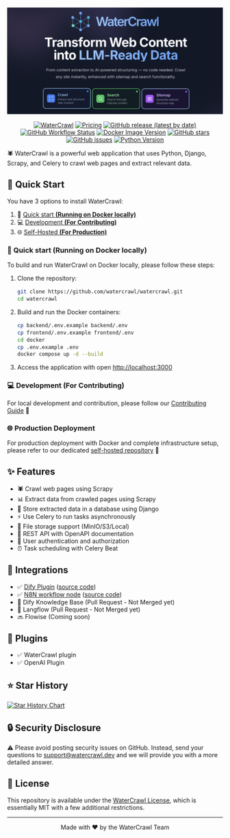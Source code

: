 ![Water Crawl](https://raw.githubusercontent.com/watercrawl/WaterCrawl/0d60be2a79e8d4ce62ae5c7c77f4f8bdf0113dc9/assets/banner.png)

<div align="center">

[![WaterCrawl](https://img.shields.io/badge/Product-F04438)](https://watercrawl.dev)
[![Pricing](https://img.shields.io/badge/free-pricing?logo=free&color=%20%23155EEF&label=pricing&labelColor=%20%23528bff)](https://watercrawl.dev/pricing)
[![GitHub release (latest by date)](https://img.shields.io/github/v/release/watercrawl/watercrawl)](https://github.com/watercrawl/watercrawl/releases)
[![GitHub Workflow Status](https://img.shields.io/github/actions/workflow/status/watercrawl/watercrawl/lint-pr.yml?label=tests)](https://github.com/watercrawl/watercrawl/actions)
[![Docker Image Version](https://img.shields.io/docker/v/watercrawl/watercrawl?label=docker)](https://hub.docker.com/r/watercrawl/watercrawl)
[![GitHub stars](https://img.shields.io/github/stars/watercrawl/watercrawl)](https://github.com/watercrawl/watercrawl/stargazers)
[![GitHub issues](https://img.shields.io/github/issues/watercrawl/watercrawl)](https://github.com/watercrawl/watercrawl/issues)
[![Python Version](https://img.shields.io/badge/python-3.13-blue)](https://www.python.org/downloads/)

</div>

🕷️ WaterCrawl is a powerful web application that uses Python, Django, Scrapy, and Celery to crawl web pages and extract relevant data.

## 🚀 Quick Start

You have 3 options to install WaterCrawl:

1. 🐳 [Quick start  **(Running on Docker locally)**](#-quick-start-running-on-docker-locally)
2. 💻 [Development **(For Contributing)**](./CONTRIBUTING.md)
3. 🌐 [Self-Hosted **(For Production)**](https://github.com/watercrawl/self-hosted)

### 🐳 Quick start (Running on Docker locally)

To build and run WaterCrawl on Docker locally, please follow these steps:

1. Clone the repository:
    ```bash
    git clone https://github.com/watercrawl/watercrawl.git
    cd watercrawl
    ```

2. Build and run the Docker containers:
    ```bash
    cp backend/.env.example backend/.env
    cp frontend/.env.example frontend/.env
    cd docker
    cp .env.example .env
    docker compose up -d --build
    ```

3. Access the application with open [http://localhost:3000](http://localhost:3000)

### 💻 Development (For Contributing)

For local development and contribution, please follow our [Contributing Guide](./CONTRIBUTING.md) 🤝

### 🌐 Production Deployment

For production deployment with Docker and complete infrastructure setup, please refer to our dedicated [self-hosted repository](https://github.com/watercrawl/self-hosted) 🚀

## ✨ Features

- 🕷️ Crawl web pages using Scrapy
- 📊 Extract data from crawled pages using Scrapy
- 💾 Store extracted data in a database using Django
- ⚡ Use Celery to run tasks asynchronously
- 📁 File storage support (MinIO/S3/Local)
- 🔄 REST API with OpenAPI documentation
- 🔐 User authentication and authorization
- ⏰ Task scheduling with Celery Beat

## 🔌 Integrations

- ✅ [Dify Plugin](https://marketplace.dify.ai/plugins/watercrawl/watercrawl) ([source code](https://github.com/watercrawl/watercrawl-dify-plugin))
- ✅ [N8N workflow node](https://www.npmjs.com/package/@watercrawl/n8n-nodes-watercrawl) ([source code](https://github.com/watercrawl/n8n-nodes-watercrawl))
- 🔄 Dify Knowledge Base (Pull Request - Not Merged yet)
- 🔄 Langflow (Pull Request - Not Merged yet)
- 🔜 Flowise (Coming soon)

## 🔧 Plugins

- ✅ WaterCrawl plugin
- ✅ OpenAI Plugin

## ⭐ Star History

[![Star History Chart](https://api.star-history.com/svg?repos=watercrawl/watercrawl&type=Date)](https://star-history.com/#watercrawl/watercrawl&Date)

## 🔒 Security Disclosure

⚠️ Please avoid posting security issues on GitHub. Instead, send your questions to support@watercrawl.dev and we will provide you with a more detailed answer.

## 📄 License

This repository is available under the [WaterCrawl License](LICENSE), which is essentially MIT with a few additional restrictions.

---
<div align="center">
Made with ❤️ by the WaterCrawl Team
</div>